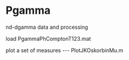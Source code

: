 # Pgamma
nd-dgamma data and processing

load PgammaPhComptonT123.mat 

plot a set of measures --- PlotJKOskorbinMu.m


